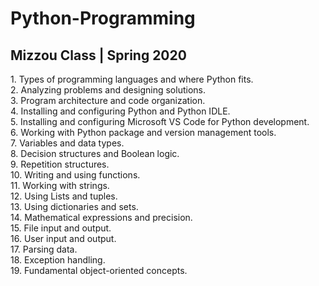# Python-Programming
<h2>Mizzou Class | Spring 2020</h2>
1. Types of programming languages and where Python fits.<br>
2. Analyzing problems and designing solutions.<br>
3. Program architecture and code organization.<br>
4. Installing and configuring Python and Python IDLE.<br>
5. Installing and configuring Microsoft VS Code for Python development.<br>
6. Working with Python package and version management tools.<br>
7. Variables and data types.<br>
8. Decision structures and Boolean logic.<br>
9. Repetition structures.<br>
10. Writing and using functions.<br>
11. Working with strings.<br>
12. Using Lists and tuples.<br>
13. Using dictionaries and sets.<br>
14. Mathematical expressions and precision.<br>
15. File input and output.<br>
16. User input and output.<br>
17. Parsing data.<br>
18. Exception handling.<br>
19. Fundamental object-oriented concepts.<br>
